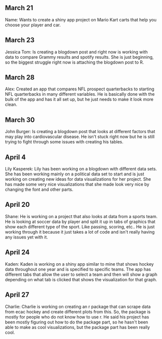 ## March 21

Name: Wants to create a shiny app project on Mario Kart carts that help you choose your player and car.

## March 23

Jessica Tom: Is creating a blogdown post and right now is working with data to compare Grammy results and spotify results. She is just beginning, so the biggest struggle right now is attaching the blogdown post to R.

## March 28

Alex: Created an app that compares NFL prospect quarterbacks to starting NFL quarterbacks in many different variables. He is basically done with the bulk of the app and has it all set up, but he just needs to make it look more clean.

## March 30

John Burger: Is creating a blogdown post that looks at different factors that may play into cardiovascular disease. He isn't stuck right now but he is still trying to fight through some issues with creating his tables. 

## April 4

Lily Kasperek: Lily has been working on a blogdown with different data sets. She has been working mainly on a political data set to start and is just working on creating new ideas for data visualizations for her project. She has made some very nice visualizations that she made look very nice by changing the font and other parts.

## April 20

Shane: He is working on a project that also looks at data from a sports team. He is looking at soccer data by player and split it up in tabs of graphics that show each different type of the sport. Like passing, scoring, etc.. He is just working through it because it just takes a lot of code and isn't really having any issues yet with it.

## April 24

Kaden: Kaden is working on a shiny app similar to mine that shows hockey data throughout one year and is specified to specific teams. The app has different tabs that allow the user to select a team and then will show a graph depending on what tab is clicked that shows the visualization for that graph.

## April 27

Charlie: Charlie is working on creating an r package that can scrape data from ecac hockey and create different plots from this. So, the package is mostly for people who do not know how to use r. He said his project has been mostly figuring out how to do the package part, so he hasn't been able to make as cool visualizations, but the package part has been really cool.

